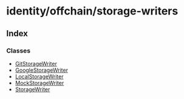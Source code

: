 # identity/offchain/storage-writers

## Index

### Classes

* [GitStorageWriter]()
* [GoogleStorageWriter]()
* [LocalStorageWriter]()
* [MockStorageWriter]()
* [StorageWriter]()

